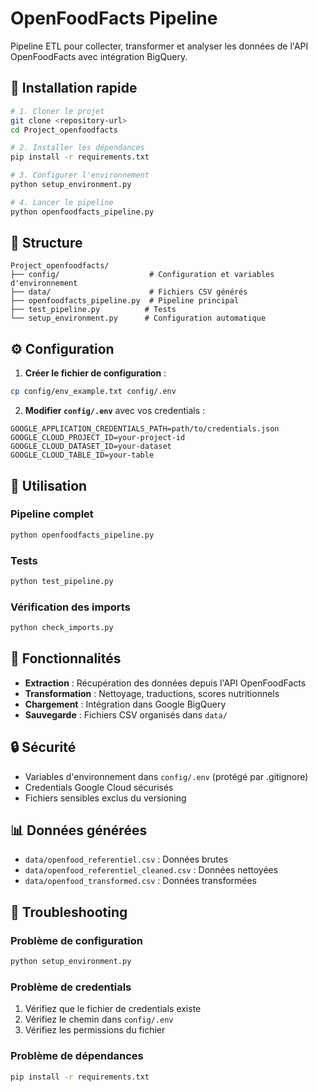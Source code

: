 # OpenFoodFacts Pipeline

Pipeline ETL pour collecter, transformer et analyser les données de l'API OpenFoodFacts avec intégration BigQuery.

## 🚀 Installation rapide

```bash
# 1. Cloner le projet
git clone <repository-url>
cd Project_openfoodfacts

# 2. Installer les dépendances
pip install -r requirements.txt

# 3. Configurer l'environnement
python setup_environment.py

# 4. Lancer le pipeline
python openfoodfacts_pipeline.py
```

## 📁 Structure

```
Project_openfoodfacts/
├── config/                    # Configuration et variables d'environnement
├── data/                      # Fichiers CSV générés
├── openfoodfacts_pipeline.py  # Pipeline principal
├── test_pipeline.py          # Tests
└── setup_environment.py      # Configuration automatique
```

## ⚙️ Configuration

1. **Créer le fichier de configuration** :
```bash
cp config/env_example.txt config/.env
```

2. **Modifier `config/.env`** avec vos credentials :
```env
GOOGLE_APPLICATION_CREDENTIALS_PATH=path/to/credentials.json
GOOGLE_CLOUD_PROJECT_ID=your-project-id
GOOGLE_CLOUD_DATASET_ID=your-dataset
GOOGLE_CLOUD_TABLE_ID=your-table
```

## 🎯 Utilisation

### Pipeline complet
```bash
python openfoodfacts_pipeline.py
```

### Tests
```bash
python test_pipeline.py
```

### Vérification des imports
```bash
python check_imports.py
```

## 🔧 Fonctionnalités

- **Extraction** : Récupération des données depuis l'API OpenFoodFacts
- **Transformation** : Nettoyage, traductions, scores nutritionnels
- **Chargement** : Intégration dans Google BigQuery
- **Sauvegarde** : Fichiers CSV organisés dans `data/`

## 🔒 Sécurité

- Variables d'environnement dans `config/.env` (protégé par .gitignore)
- Credentials Google Cloud sécurisés
- Fichiers sensibles exclus du versioning

## 📊 Données générées

- `data/openfood_referentiel.csv` : Données brutes
- `data/openfood_referentiel_cleaned.csv` : Données nettoyées
- `data/openfood_transformed.csv` : Données transformées

## 🐛 Troubleshooting

### Problème de configuration
```bash
python setup_environment.py
```

### Problème de credentials
1. Vérifiez que le fichier de credentials existe
2. Vérifiez le chemin dans `config/.env`
3. Vérifiez les permissions du fichier

### Problème de dépendances
```bash
pip install -r requirements.txt
```
